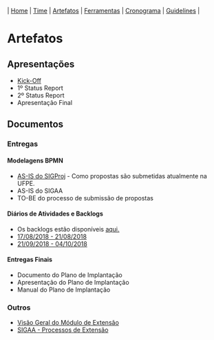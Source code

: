 | [Home](https://github.com/ricarthlima/plano_impantacao_extensao) | [Time](https://github.com/ricarthlima/plano_impantacao_extensao/blob/master/pages/time.md) | [Artefatos](https://github.com/ricarthlima/plano_impantacao_extensao/blob/master/pages/artefatos.md) | [Ferramentas](https://github.com/ricarthlima/plano_impantacao_extensao/blob/master/pages/ferramentas.md) | [Cronograma](https://github.com/ricarthlima/plano_impantacao_extensao/blob/master/pages/cronograma.md) | [Guidelines](https://github.com/ricarthlima/plano_implantacao_extensao/blob/master/pages/guidelines.md) |

# Artefatos

## Apresentações
- [Kick-Off](https://github.com/ricarthlima/plano_implantacao_extensao/blob/master/artefatos/apresenta%C3%A7%C3%B5es/%5B01%5D%20Kick-Off.pdf)
- 1º Status Report
- 2º Status Report
- Apresentação Final

## Documentos

### Entregas

#### Modelagens BPMN
- [AS-IS do SIGProj](https://drive.google.com/drive/folders/1ogGXk2yVvqusab61xVpVcqCZjHJkRA3v?usp=sharing) - Como propostas são submetidas atualmente na UFPE.
- AS-IS do SIGAA
- TO-BE do processo de submissão de propostas

#### Diários de Atividades e Backlogs
- Os backlogs estão disponíveis [aqui.](http://www.equipeone.com.br/extensao/backlog)
- [17/08/2018 - 21/08/2018](https://docs.google.com/document/d/1p6EftRpvFybZagl0a_yejEfk1oa-4S-rt-3Qy5P7dhI/edit?usp=sharing)
- [21/09/2018 - 04/10/2018](https://docs.google.com/document/d/1xOkeoaQqWZrJne1VzxdVa9CtUmiXxb32jPKdqH0VHvY/edit?usp=sharing)

#### Entregas Finais
- Documento do Plano de Implantação
- Apresentação do Plano de Implantação
- Manual do Plano de Implantação 

### Outros

- [Visão Geral do Módulo de Extensão](https://github.com/ricarthlima/plano_implantacao_extensao/blob/master/artefatos/documentos/visao-geral-extensao.pdf)
- [SIGAA - Processos de Extensão](https://github.com/ricarthlima/plano_implantacao_extensao/blob/master/artefatos/documentos/sigaa-extensao-processo.pdf)

